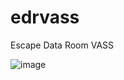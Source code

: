 # edrvass
Escape Data Room VASS

![image](https://user-images.githubusercontent.com/20419761/200363495-839ba7af-f07f-46d9-85ee-f7f889e14d3f.png)
